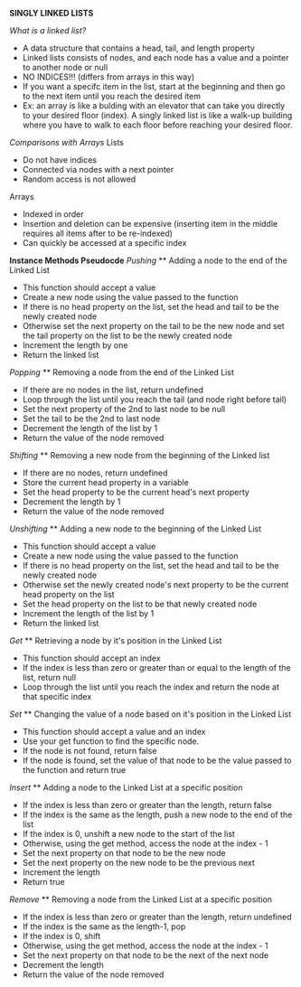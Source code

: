 **SINGLY LINKED LISTS**

*What is a linked list?*
- A data structure that contains a head, tail, and length property
- Linked lists consists of nodes, and each node has a value and a pointer to another node or null
- NO INDICES!!! (differs from arrays in this way)
- If you want a specifc item in the list, start at the beginning and then go to the next item until you reach the desired item
- Ex: an array is like a bulding with an elevator that can take you directly to your desired floor (index). A singly linked list is like a walk-up building where you have to walk to each floor before reaching your desired floor.

*Comparisons with Arrays*
Lists
- Do not have indices
- Connected via nodes with a next pointer
- Random access is not allowed

Arrays
- Indexed in order
- Insertion and deletion can be expensive (inserting item in the middle requires all items after to be re-indexed)
- Can quickly be accessed at a specific index

**Instance Methods Pseudocde**
*Pushing*
** Adding a node to the end of the Linked List
- This function should accept a value
- Create a new node using the value passed to the function
- If there is no head property on the list, set the head and tail to be the newly created node
- Otherwise set the next property on the tail to be the new node and set the tail property on the list to be the newly created node
- Increment the length by one
- Return the linked list

*Popping*
** Removing a node from the end of the Linked List
- If there are no nodes in the list, return undefined
- Loop through the list until you reach the tail (and node right before tail)
- Set the next property of the 2nd to last node to be null
- Set the tail to be the 2nd to last node
- Decrement the length of the list by 1
- Return the value of the node removed

*Shifting*
** Removing a new node from the beginning of the Linked list
- If there are no nodes, return undefined
- Store the current head property in a variable
- Set the head property to be the current head's next property
- Decrement the length by 1
- Return the value of the node removed

*Unshifting*
** Adding a new node to the beginning of the Linked List
- This function should accept a value
- Create a new node using the value passed to the function
- If there is no head property on the list, set the head and tail to be the newly created node
- Otherwise set the newly created node's next property to be the current head property on the list
- Set the head property on the list to be that newly created node
- Increment the length of the list by 1
- Return the linked list

*Get*
** Retrieving a node by it's position in the Linked List
- This function should accept an index
- If the index is less than zero or greater than or equal to the length of the list, return null
- Loop through the list until you reach the index and return the node at that specific index

*Set*
** Changing the value of a node based on it's position in the Linked List
- This function should accept a value and an index
- Use your get function to find the specific node.
- If the node is not found, return false
- If the node is found, set the value of that node to be the value passed to the function and return true

*Insert*
** Adding a node to the Linked List at a specific position
- If the index is less than zero or greater than the length, return false
- If the index is the same as the length, push a new node to the end of the list
- If the index is 0, unshift a new node to the start of the list
- Otherwise, using the get method, access the node at the index - 1
- Set the next property on that node to be the new node
- Set the next property on the new node to be the previous next
- Increment the length
- Return true

*Remove*
** Removing a node from the Linked List at a specific position
- If the index is less than zero or greater than the length, return undefined
- If the index is the same as the length-1, pop
- If the index is 0, shift
- Otherwise, using the get method, access the node at the index - 1
- Set the next property on that node to be the next of the next node
- Decrement the length
- Return the value of the node removed

